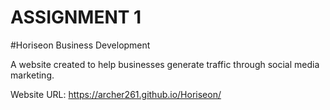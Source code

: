 # ASSIGNMENT 1
#Horiseon Business Development

A website created to help businesses generate traffic through social media marketing.

Website URL: https://archer261.github.io/Horiseon/